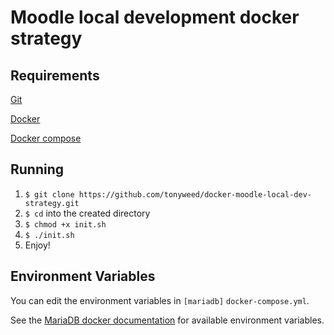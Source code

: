 # Moodle local development docker strategy

## Requirements

[Git](https://git-scm.com/book/en/v2/Getting-Started-Installing-Git)

[Docker](https://docs.docker.com/install/)

[Docker compose](https://docs.docker.com/compose/)

## Running
1. `$ git clone https://github.com/tonyweed/docker-moodle-local-dev-strategy.git`
2. `$ cd` into the created directory
3. `$ chmod +x init.sh`
4. `$ ./init.sh`
5. Enjoy!


## Environment Variables
You can edit the environment variables in `[mariadb]` `docker-compose.yml`. 

See the [MariaDB docker documentation](https://hub.docker.com/_/mariadb) for available environment variables.
